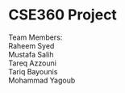 # CSE360 Project

Team Members:  
Raheem Syed  
Mustafa Salih  
Tareq Azzouni  
Tariq Bayounis  
Mohammad Yagoub  

